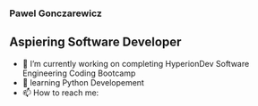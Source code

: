 ### Pawel Gonczarewicz
## Aspiering Software Developer

- 🔭 I’m currently working on completing HyperionDev Software Engineering Coding Bootcamp
- 🌱 learning Python Developement
- 📫 How to reach me: 

